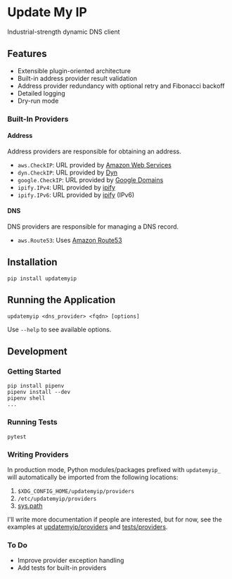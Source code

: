 # Update My IP

Industrial-strength dynamic DNS client

## Features

- Extensible plugin-oriented architecture
- Built-in address provider result validation
- Address provider redundancy with optional retry and Fibonacci backoff
- Detailed logging
- Dry-run mode

### Built-In Providers

#### Address

Address providers are responsible for obtaining an address.

- `aws.CheckIP`: URL provided by [Amazon Web Services](https://aws.amazon.com/)
- `dyn.CheckIP`: URL provided by [Dyn](https://dyn.com/)
- `google.CheckIP`: URL provided by [Google Domains](https://domains.google.com)
- `ipify.IPv4`: URL provided by [ipify](https://www.ipify.org/)
- `ipify.IPv6`: URL provided by [ipify](https://www.ipify.org/) (IPv6)

#### DNS

DNS providers are responsible for managing a DNS record.

- `aws.Route53`: Uses [Amazon Route53](https://aws.amazon.com/route53/)

## Installation

    pip install updatemyip

## Running the Application

    updatemyip <dns_provider> <fqdn> [options]

Use `--help` to see available options.

## Development

### Getting Started

    pip install pipenv
    pipenv install --dev
    pipenv shell
    ...

### Running Tests

    pytest

### Writing Providers

In production mode, Python modules/packages prefixed with `updatemyip_` will automatically be imported from the following locations:

1. `$XDG_CONFIG_HOME/updatemyip/providers`
1. `/etc/updatemyip/providers`
1. [sys.path](https://docs.python.org/3/library/sys.html#sys.path)

I'll write more documentation if people are interested, but for now, see the examples at [updatemyip/providers](updatemyip/providers) and [tests/providers](tests/providers).

### To Do

- Improve provider exception handling
- Add tests for built-in providers
